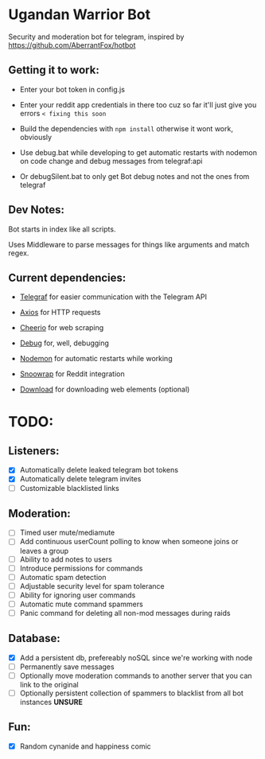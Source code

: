 # Ugandan Warrior Bot

Security and moderation bot for telegram, inspired by https://github.com/AberrantFox/hotbot

## Getting it to work:
* Enter your bot token in config.js

* Enter your reddit app credentials in there too cuz so far it'll just give you errors `< fixing this soon`

* Build the dependencies with `npm install` otherwise it wont work, obviously

* Use debug.bat while developing to get automatic restarts with nodemon on code change and debug messages from telegraf:api

* Or debugSilent.bat to only get Bot debug notes and not the ones from telegraf

## Dev Notes:

Bot starts in index like all scripts. 

Uses Middleware to parse messages for things like arguments and match regex.

## Current dependencies:

* [Telegraf](https://github.com/telegraf/telegraf) for easier communication with the Telegram API 

* [Axios](https://github.com/axios/axios) for HTTP requests

* [Cheerio](https://github.com/cheeriojs/cheerio) for web scraping

* [Debug](https://github.com/visionmedia/debug) for, well, debugging

* [Nodemon](https://github.com/remy/nodemon) for automatic restarts while working

* [Snoowrap](https://github.com/not-an-aardvark/snoowrap) for Reddit integration

* [Download](https://github.com/kevva/download) for downloading web elements (optional)

# TODO:
## Listeners:
- [x] Automatically delete leaked telegram bot tokens
- [x] Automatically delete telegram invites
- [ ] Customizable blacklisted links

## Moderation:
- [ ] Timed user mute/mediamute
- [ ] Add continuous userCount polling to know when someone joins or leaves a group
- [ ] Ability to add notes to users
- [ ] Introduce permissions for commands
- [ ] Automatic spam detection
- [ ] Adjustable security level for spam tolerance
- [ ] Ability for ignoring user commands 
- [ ] Automatic mute command spammers
- [ ] Panic command for deleting all non-mod messages during raids 

## Database:
- [x] Add a persistent db, prefereably noSQL since we're working with node
- [ ] Permanently save messages
- [ ] Optionally move moderation commands to another server that you can link to the original
- [ ] Optionally persistent collection of spammers to blacklist from all bot instances **UNSURE** 

## Fun:
- [x] Random cynanide and happiness comic  

